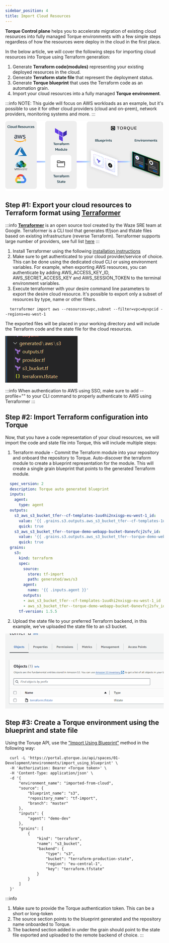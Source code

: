 ```yaml
---
sidebar_position: 4
title: Import Cloud Resources
---
```


__Torque Control plane__ helps you to accelerate migration of existing cloud resources into fully managed Torque environments with a few simple steps regardless of how the resources were deploy in the cloud in the first place. 

In the below article, we will cover the following steps for importing cloud resources into Torque using Terraform generation:
1. Generate **Terraform code(modules)** representing your existing deployed resources in the cloud.
2. Generate **Terraform state file** that represent the deployment status.
3. Generate **Torque blueprint** that uses the Terraform code as an automation grain. 
4. Import your cloud resources into a fully managed **Torque environment**.

:::info
NOTE: This guide will focus on AWS workloads as an example, but it's possible to use it for other cloud providers (cloud and on-prem), network providers, monitoring systems and more.
:::


![import flow](/img/tf-export.png)



## Step #1: Export your cloud resources to Terraform format using [**Terraformer**](https://github.com/GoogleCloudPlatform/terraformer)
:::info
[**Terraformer**](https://github.com/GoogleCloudPlatform/terraformer) is an open source tool created by the Waze SRE team at Google. Terraformer is a CLI tool that generates tf/json and tfstate files based on existing infrastructure (reverse Terraform). Terraformer supports large number of providers, see full list [here](https://github.com/GoogleCloudPlatform/terraformer/tree/master/docs)
:::

1. Install Terraformer using the following [installation instructions](https://github.com/GoogleCloudPlatform/terraformer/tree/master/docs)
2. Make sure to get authenticated to your cloud provider/service of choice. This can be done using the dedicated cloud CLI or using environment variables. For example, when exporting AWS resources, you can authenticate by adding AWS_ACCESS_KEY_ID,  AWS_SECRET_ACCESS_KEY and AWS_SESSION_TOKEN to the terminal environment variables.
3. Execute terraformer with your desire command line parameters to export the desire cloud resource. It's possible to export only a subset of resources by type, name or other filters.

```cli
  terraformer import aws --resources=vpc,subnet --filter=vpc=myvpcid --regions=eu-west-1
```

The exported files will be placed in your working directory and will include the Terraform code and the state file for the cloud resources.

![import flow](/img/exported-tf.png)


:::info
When authentication to AWS using SSO, make sure to add --profile="" to your CLI command to properly authenticate to AWS using Terraformer
:::


## Step #2: Import Terraform configuration into Torque
Now, that you have a code representation of your cloud resources, we will import the code and state file into Torque, this will include multiple steps:

1. Terraform module - Commit the Terraform module into your repository and onboard the repository to Torque. Auto-discover the terraform module to create a blueprint representation for the module. This will create a single grain blueprint that points to the generated Terraform module.

```yaml
  spec_version: 2
  description: Torque auto generated blueprint
  inputs:
    agent:
      type: agent
  outputs:
    s3_aws_s3_bucket_tfer--cf-templates-1uu4hi2nxisgp-eu-west-1_id:
      value: '{{ .grains.s3.outputs.aws_s3_bucket_tfer--cf-templates-1uu4hi2nxisgp-eu-west-1_id }}'
      quick: true
    s3_aws_s3_bucket_tfer--torque-demo-webapp-bucket-0anevfcj2sfv_id:
      value: '{{ .grains.s3.outputs.aws_s3_bucket_tfer--torque-demo-webapp-bucket-0anevfcj2sfv_id }}'
      quick: true
  grains:
    s3:
      kind: terraform
      spec:
        source:
          store: tf-import
          path: generated/aws/s3
        agent:
          name: '{{ .inputs.agent }}'
        outputs:
        - aws_s3_bucket_tfer--cf-templates-1uu4hi2nxisgp-eu-west-1_id
        - aws_s3_bucket_tfer--torque-demo-webapp-bucket-0anevfcj2sfv_id
      tf-version: 1.5.5
```

2. Upload the state file to your preferred Terraform backend, in this example, we've uploaded the state file to an s3 bucket.
  
![state in s3](/img/tfstate-aws.png)

## Step #3: Create a Torque environment using the blueprint and state file
Using the Toruqe API, use the ["Import Using Blueprint"](https://portal.qtorque.io/api_reference/#/paths/api-spaces-space_name--environments-import_using_blueprint/post) method in the following way:


```cli
  curl -L 'https://portal.qtorque.io/api/spaces/01-Development/environments/import_using_blueprint' \
  -H 'Authorization: Bearer <Torque token>' \
  -H 'Content-Type: application/json' \
  -d '{
      "environment_name": "imported-from-cloud",
      "source": {        
          "blueprint_name": "s3",
          "repository_name": "tf-import",
          "branch": "master"
      },
      "inputs": {
          "agent": "demo-dev"
      },
      "grains": [
          {
              "kind": "terraform",
              "name": "s3_bucket",            
              "backend": {
                  "type": "s3",
                  "bucket": "terraform-production-state",
                  "region": "eu-central-1",
                  "key": "terraform.tfstate"
              }
          }
      ]
  }'
```

:::info
1. Make sure to provide the Torque authentication token. This can be a short or long-token
2. The source section points to the blueprint generated and the repository name onboarded to Torque.
3. The backend section added in under the grain should point to the state file exported and uploaded to the remote backend of choice.
:::